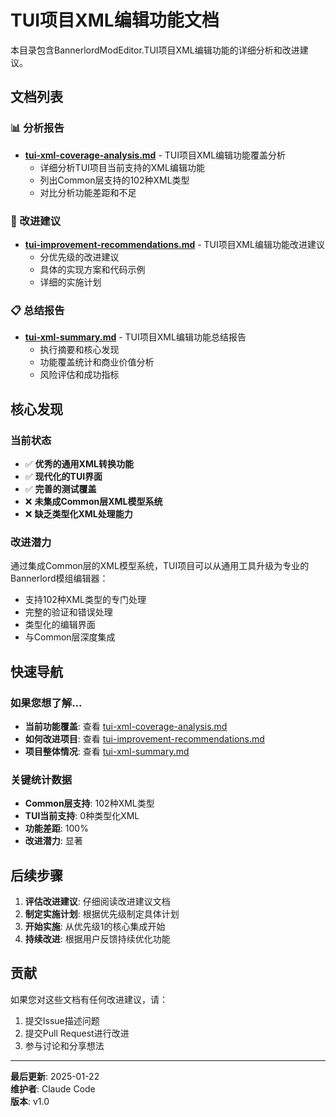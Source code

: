 # TUI项目XML编辑功能文档

本目录包含BannerlordModEditor.TUI项目XML编辑功能的详细分析和改进建议。

## 文档列表

### 📊 分析报告
- **[tui-xml-coverage-analysis.md](./tui-xml-coverage-analysis.md)** - TUI项目XML编辑功能覆盖分析
  - 详细分析TUI项目当前支持的XML编辑功能
  - 列出Common层支持的102种XML类型
  - 对比分析功能差距和不足

### 🚀 改进建议
- **[tui-improvement-recommendations.md](./tui-improvement-recommendations.md)** - TUI项目XML编辑功能改进建议
  - 分优先级的改进建议
  - 具体的实现方案和代码示例
  - 详细的实施计划

### 📋 总结报告
- **[tui-xml-summary.md](./tui-xml-summary.md)** - TUI项目XML编辑功能总结报告
  - 执行摘要和核心发现
  - 功能覆盖统计和商业价值分析
  - 风险评估和成功指标

## 核心发现

### 当前状态
- ✅ **优秀的通用XML转换功能**
- ✅ **现代化的TUI界面**
- ✅ **完善的测试覆盖**
- ❌ **未集成Common层XML模型系统**
- ❌ **缺乏类型化XML处理能力**

### 改进潜力
通过集成Common层的XML模型系统，TUI项目可以从通用工具升级为专业的Bannerlord模组编辑器：
- 支持102种XML类型的专门处理
- 完整的验证和错误处理
- 类型化的编辑界面
- 与Common层深度集成

## 快速导航

### 如果您想了解...
- **当前功能覆盖**: 查看 [tui-xml-coverage-analysis.md](./tui-xml-coverage-analysis.md)
- **如何改进项目**: 查看 [tui-improvement-recommendations.md](./tui-improvement-recommendations.md)
- **项目整体情况**: 查看 [tui-xml-summary.md](./tui-xml-summary.md)

### 关键统计数据
- **Common层支持**: 102种XML类型
- **TUI当前支持**: 0种类型化XML
- **功能差距**: 100%
- **改进潜力**: 显著

## 后续步骤

1. **评估改进建议**: 仔细阅读改进建议文档
2. **制定实施计划**: 根据优先级制定具体计划
3. **开始实施**: 从优先级1的核心集成开始
4. **持续改进**: 根据用户反馈持续优化功能

## 贡献

如果您对这些文档有任何改进建议，请：
1. 提交Issue描述问题
2. 提交Pull Request进行改进
3. 参与讨论和分享想法

---

**最后更新**: 2025-01-22  
**维护者**: Claude Code  
**版本**: v1.0